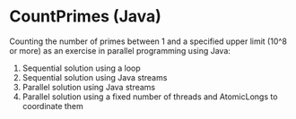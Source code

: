 # CountPrimes (Java)

Counting the number of primes between 1 and a specified upper limit (10^8 or more) as
an exercise in parallel programming using Java:

1. Sequential solution using a loop
2. Sequential solution using Java streams
3. Parallel solution using Java streams
4. Parallel solution using a fixed number of threads and AtomicLongs to coordinate them